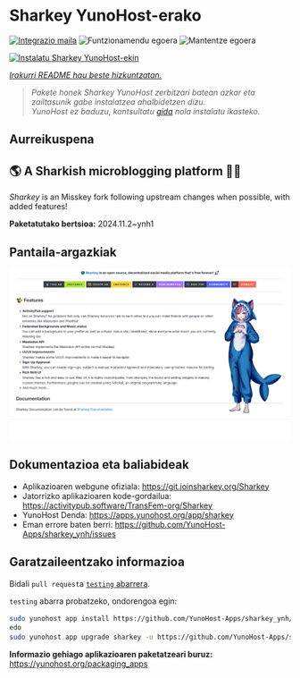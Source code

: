 <!--
Ohart ongi: README hau automatikoki sortu da <https://github.com/YunoHost/apps/tree/master/tools/readme_generator>ri esker
EZ editatu eskuz.
-->

# Sharkey YunoHost-erako

[![Integrazio maila](https://apps.yunohost.org/badge/integration/sharkey)](https://ci-apps.yunohost.org/ci/apps/sharkey/)
![Funtzionamendu egoera](https://apps.yunohost.org/badge/state/sharkey)
![Mantentze egoera](https://apps.yunohost.org/badge/maintained/sharkey)

[![Instalatu Sharkey YunoHost-ekin](https://install-app.yunohost.org/install-with-yunohost.svg)](https://install-app.yunohost.org/?app=sharkey)

*[Irakurri README hau beste hizkuntzatan.](./ALL_README.md)*

> *Pakete honek Sharkey YunoHost zerbitzari batean azkar eta zailtasunik gabe instalatzea ahalbidetzen dizu.*  
> *YunoHost ez baduzu, kontsultatu [gida](https://yunohost.org/install) nola instalatu ikasteko.*

## Aurreikuspena

## 🌎 A Sharkish microblogging platform 🦈🚀 

_Sharkey_ is an Misskey fork following upstream changes when possible, with added features!


**Paketatutako bertsioa:** 2024.11.2~ynh1

## Pantaila-argazkiak

![Sharkey(r)en pantaila-argazkia](./doc/screenshots/screenshot-desktop.png)

## Dokumentazioa eta baliabideak

- Aplikazioaren webgune ofiziala: <https://git.joinsharkey.org/Sharkey>
- Jatorrizko aplikazioaren kode-gordailua: <https://activitypub.software/TransFem-org/Sharkey>
- YunoHost Denda: <https://apps.yunohost.org/app/sharkey>
- Eman errore baten berri: <https://github.com/YunoHost-Apps/sharkey_ynh/issues>

## Garatzaileentzako informazioa

Bidali `pull request`a [`testing` abarrera](https://github.com/YunoHost-Apps/sharkey_ynh/tree/testing).

`testing` abarra probatzeko, ondorengoa egin:

```bash
sudo yunohost app install https://github.com/YunoHost-Apps/sharkey_ynh/tree/testing --debug
edo
sudo yunohost app upgrade sharkey -u https://github.com/YunoHost-Apps/sharkey_ynh/tree/testing --debug
```

**Informazio gehiago aplikazioaren paketatzeari buruz:** <https://yunohost.org/packaging_apps>
